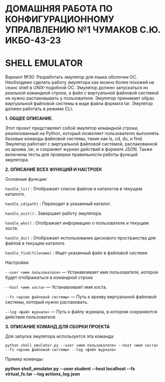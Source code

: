# ДОМАШНЯЯ РАБОТА ПО КОНФИГУРАЦИОННОМУ УПРАЛВЛЕНИЮ №1 ЧУМАКОВ С.Ю. ИКБО-43-23 #

# SHELL EMULATOR #

Вариант №30: Разработать эмулятор для языка оболочки ОС. Необходимо сделать
работу эмулятора как можно более похожей на сеанс shell в UNIX-подобной ОС.
Эмулятор должен запускаться из реальной командной строки, а файл с
виртуальной файловой системой не нужно распаковывать у пользователя.
Эмулятор принимает образ виртуальной файловой системы в виде файла формата
tar. Эмулятор должен работать в режиме CLI.

**1. ОБЩЕЕ ОПИСАНИЕ.**

Этот проект представляет собой эмулятор командной строки, реализованный на
Python, который позволяет пользователю выполнять базовые команды файловой
системы, такие как ls, cd, du, и find. Эмулятор работает с виртуальной файловой
системой, распакованной из архива .tar, и сохраняет журнал действий в формате
JSON. Также включены тесты для проверки правильности работы функций
эмулятора.

**2. ОПИСАНИЕ ВСЕХ ФУНКЦИЙ И НАСТРОЕК**

Основные функции:

```handle_ls()``` :  Отображает список файлов и каталогов в текущем каталоге.

```handle_cd(path)``` : Переходит в указанный каталог.

```handle_exit()``` : Завершает работу эмулятора.

```handle_who()``` : Отображает информацию о пользователе и текущем хосте.

```handle_du()``` : Отображает использование дискового пространства для файлов в
текущем каталоге.

```handle_find(filename)``` : Ищет указанный файл в файловой системе.


Настройки:

```--user <имя пользователя>``` — Устанавливает имя пользователя, которое будет
отображаться в командной строке

```--host <имя хоста>``` — Устанавливает имя хоста.

```--fs <архив файловой системы>``` — Путь к архиву виртуальной файловой системы,
который нужно распаковать.

```--log <файл журнала>``` — Путь к файлу журнала, в котором сохраняются действия
пользователя.


**3. ОПИСАНИЕ КОМАНД ДЛЯ СБОРКИ ПРОЕКТА**

Для запуска эмулятора используется эта команда: 

```python shell_emulator.py --user <имя пользователя> --host <имя хоста> --fs <архив файловой системы> --log <файл журнала>```

Пример команды:

**python shell_emulator.py --user student --host localhost --fs virtual_fs.tar --log actions_log.json**

